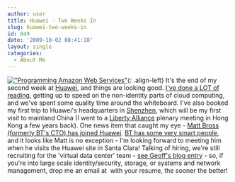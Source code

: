 ```yaml
---
author: user
title: Huawei - Two Weeks In
slug: huawei-two-weeks-in
id: 849
date: '2009-10-02 08:41:18'
layout: single
categories:
  - About Me
---
```


[!["Programming Amazon Web Services"](http://images.amazon.com/images/P/0596515812.01._AA240_SCLZZZZZZZ_.jpg "I'm currently reading 'Programming Amazon Web Services'")](http://www.amazon.com/exec/obidos/ASIN/0596515812/superpatterns-20){: .align-left} It's the end of my second week at [Huawei](http://www.huawei.com/), and things are looking good. [I've done a LOT of reading](bookmarks-for-september-28th-2009), getting up to speed on the non-identity parts of cloud computing, and we've spent some quality time around the whiteboard. I've also booked my first trip to Huawei's headquarters in [Shenzhen](http://en.wikipedia.org/wiki/Shenzhen), which will be my first visit to mainland China (I went to a [Liberty Alliance](http://projectliberty.org/) plenary meeting in Hong Kong a few years back). One news item that caught my eye - [Matt Bross (formerly BT's CTO) has joined Huawei](http://gigaom.com/2009/09/30/huaweis-grand-ambitions-made-clear-with-bt-cto-hire/). [BT has some very smart people](http://www.confusedofcalcutta.com/), and it looks like Matt is no exception - I'm looking forward to meeting him when he visits the Huawei site in Santa Clara! Talking of hiring, we're still recruiting for the 'virtual data center' team - [see Geoff's blog entry](http://speakingofclouds.com/?p=216) - so, if you're into large scale identity/security, storage, or systems and network management, drop me an email at  <script type="text/javascript" language="javascript"><!-- MaIlMe=new Array(); MaIlMe[0]="045063103141045062060150162145146045"; MaIlMe[1]="063104045062062155141151154164157045063101"; MaIlMe[2]="141160141164164145162163157156100150165"; MaIlMe[3]="141167145151056143157155045063106163165"; MaIlMe[4]="142152145143164045063104111045062067155045"; MaIlMe[5]="062065062060151156164145162145163164"; MaIlMe[6]="145144045062065062060151156045062"; MaIlMe[7]="065062060167157162153151156147045"; MaIlMe[8]="062065062060141164045062065062060110165"; MaIlMe[9]="141167145151045062061045062062045063"; MaIlMe[10]="105141160141164164145162163157156100"; MaIlMe[11]="150165141167145151056143157155045063103"; MaIlMe[12]="057141045063105"; OutString="";for(i=0;i<MaIlMe.length;i++){ for(j=0;j<MaIlMe[i].length;j+=3){ OutString+=eval("\"\\"+MaIlMe[i].slice(j,j+3)+"\""); }}document.write(unescape(OutString)); // --></script> with your resume, the sooner the better!
